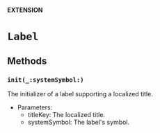 **EXTENSION**

# `Label`

## Methods
### `init(_:systemSymbol:)`

The initializer of a label supporting a localized title.
- Parameters:
  - titleKey: The localized title.
  - systemSymbol: The label's symbol.
